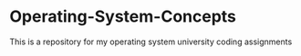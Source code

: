 # Operating-System-Concepts
This is a repository for my operating system university coding assignments
